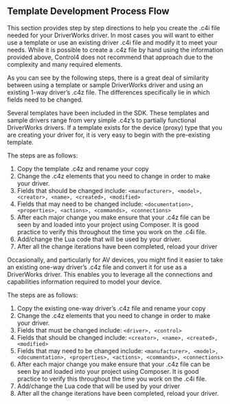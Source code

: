 ## Template Development Process Flow

This section provides step by step directions to help you create the .c4i file needed for your DriverWorks driver.  In most cases you will want to either use a template or use an existing driver .c4i file and modify it to meet your needs.  While it is possible to create a .c4z file by hand using the information provided above, Control4 does not recommend that approach due to the complexity and many required elements.

As you can see by the following steps, there is a great deal of similarity between using a template or sample DriverWorks driver and using an existing 1-way driver’s .c4z file.  The differences specifically lie in which fields need to be changed.

Several templates have been included in the SDK.  These templates and sample drivers range from very simple .c4z’s to partially functional DriverWorks drivers.  If a template exists for the device (proxy) type that you are creating your driver for, it is very easy to begin with the pre-existing template.

The steps are as follows:
1. Copy the template .c4z and rename your copy
2. Change the .c4z elements that you need to change in order to make your driver.
3. Fields that should be changed include: `<manufacturer>, <model>, <creator>, <name>, <created>, <modified>`
4. Fields that may need to be changed include: `<documentation>, <properties>, <actions>, <commands>, <connections>`
5. After each major change you make ensure that your .c4z file can be seen by and loaded into your project using Composer. It is good practice to verify this throughout the time you work on the .c4i file.
6. Add/change the Lua code that will be used by your driver.
7. After all the change iterations have been completed, reload your driver 


Occasionally, and particularly for AV devices, you might find it easier to take an existing one-way driver’s .c4z file and convert it for use as a DriverWorks driver.  This enables you to leverage all the connections and capabilities information required to model your device.

The steps are as follows:
1. Copy the existing one-way driver’s .c4z file and rename your copy
2. Change the .c4z elements that you need to change in order to make your driver.
3. Fields that must be changed include: `<driver>, <control>`
4. Fields that should be changed include: `<creator>, <name>, <created>, <modified>`
5. Fields that may need to be changed include: `<manufacturer>, <model>, <documentation>, <properties>, <actions>, <commands>, <connections>`
6. After each major change you make ensure that your .c4z file can be seen by and loaded into your project using Composer. It is good practice to verify this throughout the time you work on the .c4i file.
7. Add/change the Lua code that will be used by your driver
8. After all the change iterations have been completed, reload your driver.
